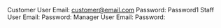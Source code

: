 Customer User Email: customer@email.com
Password: Password1
Staff User Email:
Password:
Manager User Email:
Password: